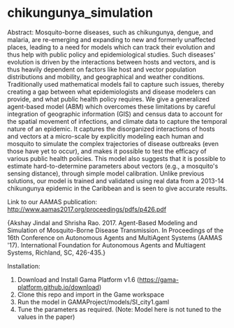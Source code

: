 # chikungunya_simulation
Abstract:
Mosquito-borne diseases, such as chikungunya, dengue, and malaria, are re-emerging and expanding to new and formerly unaffected places, leading to a need for models which can track their evolution and thus help with public policy and epidemiological studies. Such diseases' evolution is driven by the interactions between hosts and vectors, and is thus heavily dependent on factors like host and vector population distributions and mobility, and geographical and weather conditions. Traditionally used mathematical models fail to capture such issues, thereby creating a gap between what epidemiologists and disease modelers can provide, and what public health policy requires. We give a generalized agent-based model (ABM) which overcomes these limitations by careful integration of geographic information (GIS) and census data to account for the spatial movement of infections, and climate data to capture the temporal nature of an epidemic. It captures the disorganized interactions of hosts and vectors at a micro-scale by explicitly modeling each human and mosquito to simulate the complex trajectories of disease outbreaks (even those have yet to occur), and makes it possible to test the efficacy of various public health policies. This model also suggests that it is possible to estimate hard-to-determine parameters about vectors (e.g., a mosquito's sensing distance), through simple model calibration. Unlike previous solutions, our model is trained and validated using real data from a 2013-14 chikungunya epidemic in the Caribbean and is seen to give accurate results.

Link to our AAMAS publication: http://www.aamas2017.org/proceedings/pdfs/p426.pdf

{Akshay Jindal and Shrisha Rao. 2017. Agent-Based Modeling and Simulation of Mosquito-Borne Disease Transmission. In Proceedings of the 16th Conference on Autonomous Agents and MultiAgent Systems (AAMAS '17). International Foundation for Autonomous Agents and Multiagent Systems, Richland, SC, 426-435.}

Installation:
1) Download and Install Gama Platform v1.6 (https://gama-platform.github.io/download)
2) Clone this repo and import in the Game workspace
3) Run the model in GAMAProject/models/SI_city1.gaml
4) Tune the parameters as required. (Note: Model here is not tuned to the values in the paper)
